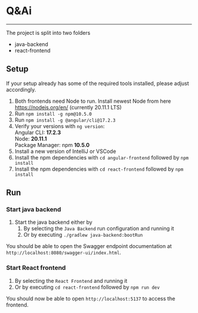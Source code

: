 # Q&Ai

---

The project is split into two folders

- java-backend
- react-frontend

## Setup

If your setup already has some of the required tools installed, please adjust accordingly.

1. Both frontends need Node to run. Install newest Node from here https://nodejs.org/en/ (currently 20.11.1 LTS)
2. Run `npm install -g npm@10.5.0`
3. Run `npm install -g @angular/cli@17.2.3`
4. Verify your versions with `ng version`:  
   Angular CLI: **17.2.3** \
   Node: **20.11.1** \
   Package Manager: npm **10.5.0**
5. Install a new version of IntelliJ or VSCode
6. Install the npm dependencies with `cd angular-frontend` followed by `npm install`
7. Install the npm dependencies with `cd react-frontend` followed by `npm install`

## Run

### Start java backend

1. Start the java backend either by
    1. By selecting the `Java Backend` run configuration and running it
    2. Or by executing `./gradlew java-backend:bootRun`

You should be able to open the Swagger endpoint documentation at `http://localhost:8080/swagger-ui/index.html`.

### Start React frontend

1. By selecting the `React Frontend` and running it
2. Or by executing `cd react-frontend` followed by `npm run dev`

You should now be able to open `http://localhost:5137` to access the frontend.
